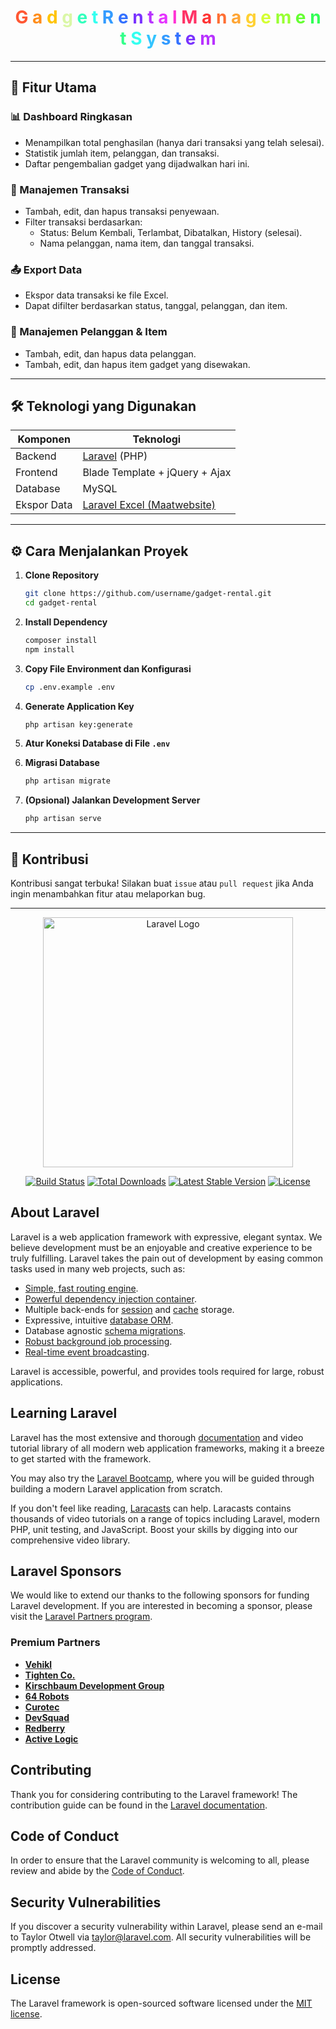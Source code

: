 
<h1 align="center">
  <span style="color:#FF5733">G</span>
  <span style="color:#FF8D1A">a</span>
  <span style="color:#FFC300">d</span>
  <span style="color:#DAF7A6">g</span>
  <span style="color:#33FFBD">e</span>
  <span style="color:#33FFF0">t</span>
  <span style="color:#33C4FF"> </span>
  <span style="color:#339BFF">R</span>
  <span style="color:#3371FF">e</span>
  <span style="color:#7A33FF">n</span>
  <span style="color:#B833FF">t</span>
  <span style="color:#E533FF">a</span>
  <span style="color:#FF33D4">l</span>
  <span style="color:#FF3399"> </span>
  <span style="color:#FF3366">M</span>
  <span style="color:#FF3333">a</span>
  <span style="color:#FF6F33">n</span>
  <span style="color:#FFA533">a</span>
  <span style="color:#FFD133">g</span>
  <span style="color:#D4FF33">e</span>
  <span style="color:#98FF33">m</span>
  <span style="color:#66FF33">e</span>
  <span style="color:#33FF57">n</span>
  <span style="color:#33FF8A">t</span>
  <span style="color:#33FFBD"> </span>
  <span style="color:#33FFF0">S</span>
  <span style="color:#33C4FF">y</span>
  <span style="color:#339BFF">s</span>
  <span style="color:#3371FF">t</span>
  <span style="color:#7A33FF">e</span>
  <span style="color:#B833FF">m</span>
</h1>

---

## 🚀 Fitur Utama

### 📊 Dashboard Ringkasan
- Menampilkan total penghasilan (hanya dari transaksi yang telah selesai).
- Statistik jumlah item, pelanggan, dan transaksi.
- Daftar pengembalian gadget yang dijadwalkan hari ini.

### 🔄 Manajemen Transaksi
- Tambah, edit, dan hapus transaksi penyewaan.
- Filter transaksi berdasarkan:
  - Status: Belum Kembali, Terlambat, Dibatalkan, History (selesai).
  - Nama pelanggan, nama item, dan tanggal transaksi.

### 📤 Export Data
- Ekspor data transaksi ke file Excel.
- Dapat difilter berdasarkan status, tanggal, pelanggan, dan item.

### 👥 Manajemen Pelanggan & Item
- Tambah, edit, dan hapus data pelanggan.
- Tambah, edit, dan hapus item gadget yang disewakan.

---

## 🛠️ Teknologi yang Digunakan

| Komponen   | Teknologi                        |
|------------|----------------------------------|
| Backend    | [Laravel](https://laravel.com/) (PHP) |
| Frontend   | Blade Template + jQuery + Ajax   |
| Database   | MySQL                            |
| Ekspor Data | [Laravel Excel (Maatwebsite)](https://laravel-excel.com/) |

---

## ⚙️ Cara Menjalankan Proyek

1. **Clone Repository**
   ```bash
   git clone https://github.com/username/gadget-rental.git
   cd gadget-rental
   ```

2. **Install Dependency**
   ```bash
   composer install
   npm install
   ```

3. **Copy File Environment dan Konfigurasi**
   ```bash
   cp .env.example .env
   ```

4. **Generate Application Key**
   ```bash
   php artisan key:generate
   ```

5. **Atur Koneksi Database di File `.env`**

6. **Migrasi Database**
   ```bash
   php artisan migrate
   ```

7. **(Opsional) Jalankan Development Server**
   ```bash
   php artisan serve
   ```

---

## 🤝 Kontribusi

Kontribusi sangat terbuka! Silakan buat `issue` atau `pull request` jika Anda ingin menambahkan fitur atau melaporkan bug.

---



<p align="center"><a href="https://laravel.com" target="_blank"><img src="https://raw.githubusercontent.com/laravel/art/master/logo-lockup/5%20SVG/2%20CMYK/1%20Full%20Color/laravel-logolockup-cmyk-red.svg" width="400" alt="Laravel Logo"></a></p>

<p align="center">
<a href="https://github.com/laravel/framework/actions"><img src="https://github.com/laravel/framework/workflows/tests/badge.svg" alt="Build Status"></a>
<a href="https://packagist.org/packages/laravel/framework"><img src="https://img.shields.io/packagist/dt/laravel/framework" alt="Total Downloads"></a>
<a href="https://packagist.org/packages/laravel/framework"><img src="https://img.shields.io/packagist/v/laravel/framework" alt="Latest Stable Version"></a>
<a href="https://packagist.org/packages/laravel/framework"><img src="https://img.shields.io/packagist/l/laravel/framework" alt="License"></a>
</p>

## About Laravel

Laravel is a web application framework with expressive, elegant syntax. We believe development must be an enjoyable and creative experience to be truly fulfilling. Laravel takes the pain out of development by easing common tasks used in many web projects, such as:

- [Simple, fast routing engine](https://laravel.com/docs/routing).
- [Powerful dependency injection container](https://laravel.com/docs/container).
- Multiple back-ends for [session](https://laravel.com/docs/session) and [cache](https://laravel.com/docs/cache) storage.
- Expressive, intuitive [database ORM](https://laravel.com/docs/eloquent).
- Database agnostic [schema migrations](https://laravel.com/docs/migrations).
- [Robust background job processing](https://laravel.com/docs/queues).
- [Real-time event broadcasting](https://laravel.com/docs/broadcasting).

Laravel is accessible, powerful, and provides tools required for large, robust applications.

## Learning Laravel

Laravel has the most extensive and thorough [documentation](https://laravel.com/docs) and video tutorial library of all modern web application frameworks, making it a breeze to get started with the framework.

You may also try the [Laravel Bootcamp](https://bootcamp.laravel.com), where you will be guided through building a modern Laravel application from scratch.

If you don't feel like reading, [Laracasts](https://laracasts.com) can help. Laracasts contains thousands of video tutorials on a range of topics including Laravel, modern PHP, unit testing, and JavaScript. Boost your skills by digging into our comprehensive video library.

## Laravel Sponsors

We would like to extend our thanks to the following sponsors for funding Laravel development. If you are interested in becoming a sponsor, please visit the [Laravel Partners program](https://partners.laravel.com).

### Premium Partners

- **[Vehikl](https://vehikl.com)**
- **[Tighten Co.](https://tighten.co)**
- **[Kirschbaum Development Group](https://kirschbaumdevelopment.com)**
- **[64 Robots](https://64robots.com)**
- **[Curotec](https://www.curotec.com/services/technologies/laravel)**
- **[DevSquad](https://devsquad.com/hire-laravel-developers)**
- **[Redberry](https://redberry.international/laravel-development)**
- **[Active Logic](https://activelogic.com)**

## Contributing

Thank you for considering contributing to the Laravel framework! The contribution guide can be found in the [Laravel documentation](https://laravel.com/docs/contributions).

## Code of Conduct

In order to ensure that the Laravel community is welcoming to all, please review and abide by the [Code of Conduct](https://laravel.com/docs/contributions#code-of-conduct).

## Security Vulnerabilities

If you discover a security vulnerability within Laravel, please send an e-mail to Taylor Otwell via [taylor@laravel.com](mailto:taylor@laravel.com). All security vulnerabilities will be promptly addressed.

## License

The Laravel framework is open-sourced software licensed under the [MIT license](https://opensource.org/licenses/MIT).
